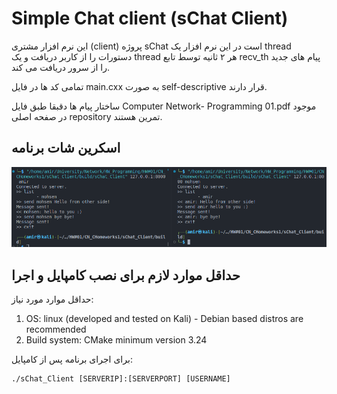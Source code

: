 # Simple Chat client (sChat Client)

این نرم افزار مشتری (client) پروژه sChat است در این نرم افزار یک thread دستورات را از کاربر دریافت و یک thread هر ۲ ثانیه توسط تابع recv_th پیام های جدید را از سرور دریافت می کند.

تمامی کد ها در فایل main.cxx به صورت self-descriptive قرار دارند.

ساختار پیام ها دقبقا طبق فایل Computer Network- Programming 01.pdf موجود در صفحه اصلی repository تمرین هستند.

## اسکرین شات برنامه

![Sample Screen shot](Screenshot.png)

## حداقل موارد لازم برای نصب کامپایل و اجرا

حداقل موارد مورد نیاز:

1. OS: linux (developed and tested on Kali) - Debian based distros are recommended
2. Build system: CMake minimum version 3.24 

برای اجرای برنامه پس از کامپایل: 

```
./sChat_Client [SERVERIP]:[SERVERPORT] [USERNAME]
```